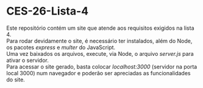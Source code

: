 # CES-26-Lista-4

Este repositório contém um site que atende aos requisitos exigidos na lista 4.  
Para rodar devidamente o site, é necessário ter instalados, além do Node, os pacotes *express* e *multer* do JavaScript.  
Uma vez baixados os arquivos, execute, via Node, o arquivo *server.js* para ativar o servidor.  
Para acessar o site gerado, basta colocar *localhost:3000* (servidor na porta local 3000) num navegador e poderão ser apreciadas as funcionalidades do site.
